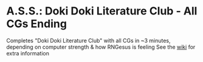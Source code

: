 # A.S.S.: Doki Doki Literature Club - All CGs Ending
Completes "Doki Doki Literature Club" with all CGs in ~3 minutes, depending on computer strength & how RNGesus is feeling
See the [wiki](https://github.com/Duckuk/ASS_Doki-Doki-Literature-Club-All-CGs/wiki) for extra information
